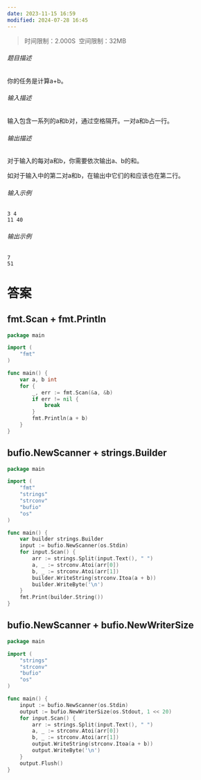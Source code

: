 ```yaml
---
date: 2023-11-15 16:59
modified: 2024-07-28 16:45
---
```


>时间限制：2.000S  空间限制：32MB

###### 题目描述

你的任务是计算a+b。  

###### 输入描述

输入包含一系列的a和b对，通过空格隔开。一对a和b占一行。  

###### 输出描述

对于输入的每对a和b，你需要依次输出a、b的和。

如对于输入中的第二对a和b，在输出中它们的和应该也在第二行。  

###### 输入示例

```
3 4
11 40
```

###### 输出示例

```
7
51
```

# 答案

## fmt.Scan + fmt.Println

```go
package main

import (
    "fmt"
)

func main() {
    var a, b int
    for {
        _, err := fmt.Scan(&a, &b)
        if err != nil {
            break
        }
        fmt.Println(a + b)
    }
}
```

## bufio.NewScanner + strings.Builder

```go
package main

import (
    "fmt"
    "strings"
    "strconv"
    "bufio"
    "os"
)

func main() {
    var builder strings.Builder
    input := bufio.NewScanner(os.Stdin)
    for input.Scan() {
        arr := strings.Split(input.Text(), " ")
        a, _ := strconv.Atoi(arr[0])
        b, _ := strconv.Atoi(arr[1])
        builder.WriteString(strconv.Itoa(a + b))
        builder.WriteByte('\n')
    }
    fmt.Print(builder.String())
}
```

## bufio.NewScanner + bufio.NewWriterSize

```go
package main

import (
    "strings"
    "strconv"
    "bufio"
    "os"
)

func main() {
    input := bufio.NewScanner(os.Stdin)
    output := bufio.NewWriterSize(os.Stdout, 1 << 20)
    for input.Scan() {
        arr := strings.Split(input.Text(), " ")
        a, _ := strconv.Atoi(arr[0])
        b, _ := strconv.Atoi(arr[1])
        output.WriteString(strconv.Itoa(a + b))
        output.WriteByte('\n')
    }
    output.Flush()
}
```
